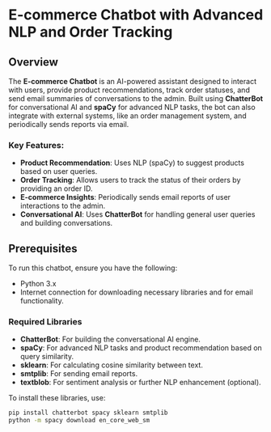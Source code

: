 # E-commerce Chatbot with Advanced NLP and Order Tracking

## Overview
The **E-commerce Chatbot** is an AI-powered assistant designed to interact with users, provide product recommendations, track order statuses, and send email summaries of conversations to the admin. Built using **ChatterBot** for conversational AI and **spaCy** for advanced NLP tasks, the bot can also integrate with external systems, like an order management system, and periodically sends reports via email.

### Key Features:
- **Product Recommendation**: Uses NLP (spaCy) to suggest products based on user queries.
- **Order Tracking**: Allows users to track the status of their orders by providing an order ID.
- **E-commerce Insights**: Periodically sends email reports of user interactions to the admin.
- **Conversational AI**: Uses **ChatterBot** for handling general user queries and building conversations.

## Prerequisites

To run this chatbot, ensure you have the following:

- Python 3.x
- Internet connection for downloading necessary libraries and for email functionality.

### Required Libraries

- **ChatterBot**: For building the conversational AI engine.
- **spaCy**: For advanced NLP tasks and product recommendation based on query similarity.
- **sklearn**: For calculating cosine similarity between text.
- **smtplib**: For sending email reports.
- **textblob**: For sentiment analysis or further NLP enhancement (optional).

To install these libraries, use:

```bash
pip install chatterbot spacy sklearn smtplib
python -m spacy download en_core_web_sm
